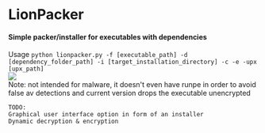 # LionPacker 
#### Simple packer/installer for executables with dependencies
Usage 
```python lionpacker.py -f [executable_path] -d [dependency_folder_path] -i [target_installation_directory] -c -e -upx [upx_path]```<br>
<img src='screen074610.png'></img><br>
Note: not intended for malware, it doesn't even have runpe in order to avoid false av detections and current version drops the executable unencrypted
```
TODO:
Graphical user interface option in form of an installer
Dynamic decryption & encryption
```
